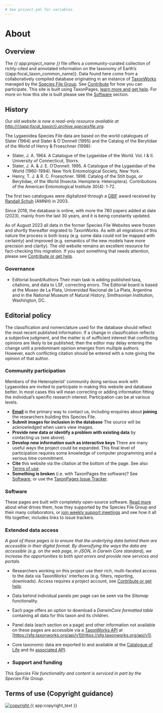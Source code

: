 ```yaml
---
# See project.yml for variables.
---
```

# About

## Overview
The _{{ app:project_name }}_ file offers a community-curated collection of richly-cited and annotated information on the taxonomy of Earth’s {{app:focal_taxon_common_name}}. Data found here come from a collaboratively compiled database originating in an instance of [TaxonWorks](https://taxonworks.org) managed by the [Species File Group](https://speciesfilegroup.org). See [Contribute](#contribute-or-get-help) for how you can participate. This site is built using TaxonPages, [learn more and get help](https://github.com/SpeciesFileGroup/taxonpages). For more on how this site is built please see the [Software](#software) section.

## History
_Our old website is now a read-only resource available at [http://{{app:focal_taxon}}.archive.speciesfile.org](http://{{app:focal_taxon}}.archive.speciesfile.org)._

The Lygaeoidea Species File data are based on the world catalogues of Slater (1964) and Slater & O´Donnell (1995) and the Catalog of the Berytidae of the World of Henry & Froeschner (1998):
- Slater, J. A. 1964. A Catalogue of the Lygaeidae of the World. Vol. I & II. University of Connecticut, Storrs.
- Slater, J. A. & J. E. O’Donnell. 1995. A Catalogue of the Lygaeidae of the World (1960-1994). New York Entomological Society, New York.
- Henry, T. J. & R. C. Froeschner. 1998. Catalog of the Stilt bugs, or Berytidae, of the World (Insecta: Hemiptera: Heteroptera). Contributions of the American Entomological Institute 30(4): 1-72.

The first two catalogues were digitalized through a [GBIF](https://www.gbif.org/) award received by [Randall Schuh](https://orcid.org/0000-0002-0713-1367) (AMNH) in 2003. 

Since 2018, the database is online, with more the 780 papers added at date (2023), mainly from the last 30 years, and it is being constantly updated.

As of August 2023 all data in the former Species File Websites were frozen and shortly thereafter migrated to TaxonWorks. As with all migrations of this nature the process is both lossy (e.g. some data could not be mapped with certainty) and improved (e.g. semantics of the new models have more precision and clarity). The old website remains an excellent resource for fact-checking this migration. If you spot something that needs attention, please see [Contribute or get help](#contribute-or-get-help).

### Governance
* Editorial board/Authors
Their main task is adding published taxa, citations, and data to LSF, correcting errors. The Editorial board is based at the Museo de La Plata, Universidad Nacional de La Plata, Argentina and in the National Museum of Natural History, Smithsonian Institution, Washington, DC.

## Editorial policy
The classification and nomenclature used for the database should reflect the most recent published information. If a change in classification reflects a subjective judgment, and the matter is of sufficient interest that conflicting opinions are likely to be published; then the editor may delay entering the change until a predominant opinion emerges from multiple authors. However, each conflicting citation should be entered with a note giving the opinion of that author.

### Community participation
Members of the Heteropterist’ community doing serious work with Lygaeoidea are invited to participate in making this website and database better. In most cases this will mean correcting or adding information fitting the individual’s specific research interest. Participation can be at various levels.

- **<a href="mailto:{{app:contact_email}}">Email</a>** is the primary way to contact us, including enquiries about **joining** the researchers building this Species File.
- **Submit images for inclusion in the database** The source will be acknowledged when users view images.
- **Provide new data or identify a problem with existing data** by contacting us (see above).
- **Develop new information such as interactive keys** There are many useful ways the project could be expanded. This final level of participation requires some knowledge of computer programming and a serious time commitment. 
- **Cite** this website via the citation at the bottom of the page. See also [Terms of use](#terms-of-use).
- **Something is broken** (i.e. with TaxonPages the software)? See [Software](#software), or use the [TaxonPages Issue Tracker](https://github.com/SpeciesFileGroup/taxonpages/issues).

### Software
These pages are built with completely open-source software. [Read more](http://speciesfilegroup.org/docs/taxonworks_in_production_at_sfg.html) about what drives them, how they supported by the Species File Group and their many collaborators, or [join weekly support meetings](https://speciesfilegroup.org/events.html) and see how it all fits together, includes links to issue trackers.

### Extended data access
_A goal of these pages is to ensure that the underlying data behind them are accessible in their digital format. By diversifying the ways the data are accessible (e.g. on the web page, in JSON, in Darwin Core standard), we increase the opportunities to both spot errors and provide new services and portals._

- Researchers working on this project use their rich, multi-faceted access to the data via TaxonWorks' interfaces (e.g. filters, reporting, downloads). Access requires a project account, see [Contribute or get help](#contribute-or-get-help).
- Data behind individual panels per page can be seen via the _Sitemap_ functionality.
- Each page offers an option to download a _DarwinCore formatted table_ containing all data for this taxon and its children.
- Panel data (each section on a page) and other information not available on these pages are accessible via a [TaxonWorks API](https://api.taxonworks.org) at [https://sfg.taxonworks.org/api/v1](https://sfg.taxonworks.org/api/v1).
- Core taxonomic data are exported to and available at the [Catalogue of Life]({https://link_to_root_taxon_page}) and its [associated API]({https://link_to_api_for_pertinent_dataset}).
  
- ### Support and funding
_This Species File functionality and content is serviced in part by the Species File Group._

## Terms of use (Copyright guidance)

<div class="flex items-center gap-2">
  <a
    class="min-w-fit"
    href="{{ app:copyright_image_link }}"
  >
    <img 
      src="{{ app:copyright_image }}" 
      alt="copyright" 
      class="m-0"
    >
  </a>
  <span>{{ app:copyright_text }}</span>
</div>


